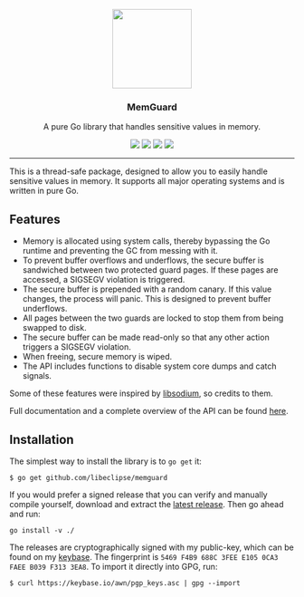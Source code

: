 <p align="center">
  <img src="https://cdn.rawgit.com/libeclipse/memguard/master/logo.svg" height="140" />
  <h3 align="center">MemGuard</h3>
  <p align="center">A pure Go library that handles sensitive values in memory.</p>
  <p align="center">
    <a href="https://travis-ci.org/libeclipse/memguard"><img src="https://travis-ci.org/libeclipse/memguard.svg?branch=master"></a>
    <a href="https://ci.appveyor.com/project/libeclipse/memguard/branch/master"><img src="https://ci.appveyor.com/api/projects/status/g6cg347cam7lli5m/branch/master?svg=true"></a>
    <a href="https://godoc.org/github.com/libeclipse/memguard"><img src="https://godoc.org/github.com/libeclipse/memguard?status.svg"></a>
    <a href="https://goreportcard.com/report/github.com/libeclipse/memguard"><img src="https://goreportcard.com/badge/github.com/libeclipse/memguard"></a>
  </p>
</p>

---

This is a thread-safe package, designed to allow you to easily handle sensitive values in memory. It supports all major operating systems and is written in pure Go.

## Features

* Memory is allocated using system calls, thereby bypassing the Go runtime and preventing the GC from messing with it.
* To prevent buffer overflows and underflows, the secure buffer is sandwiched between two protected guard pages. If these pages are accessed, a SIGSEGV violation is triggered.
* The secure buffer is prepended with a random canary. If this value changes, the process will panic. This is designed to prevent buffer underflows.
* All pages between the two guards are locked to stop them from being swapped to disk.
* The secure buffer can be made read-only so that any other action triggers a SIGSEGV violation.
* When freeing, secure memory is wiped.
* The API includes functions to disable system core dumps and catch signals.

Some of these features were inspired by [libsodium](https://github.com/jedisct1/libsodium), so credits to them.

Full documentation and a complete overview of the API can be found [here](https://godoc.org/github.com/libeclipse/memguard).

## Installation

The simplest way to install the library is to `go get` it:

```
$ go get github.com/libeclipse/memguard
```

If you would prefer a signed release that you can verify and manually compile yourself, download and extract the [latest release](https://github.com/libeclipse/memguard/releases/latest). Then go ahead and run:

```
go install -v ./
```

The releases are cryptographically signed with my public-key, which can be found on my [keybase](https://keybase.io/awn). The fingerprint is `5469 F4B9 688C 3FEE E105 0CA3 FAEE B039 F313 3EA8`. To import it directly into GPG, run:

```
$ curl https://keybase.io/awn/pgp_keys.asc | gpg --import
```
